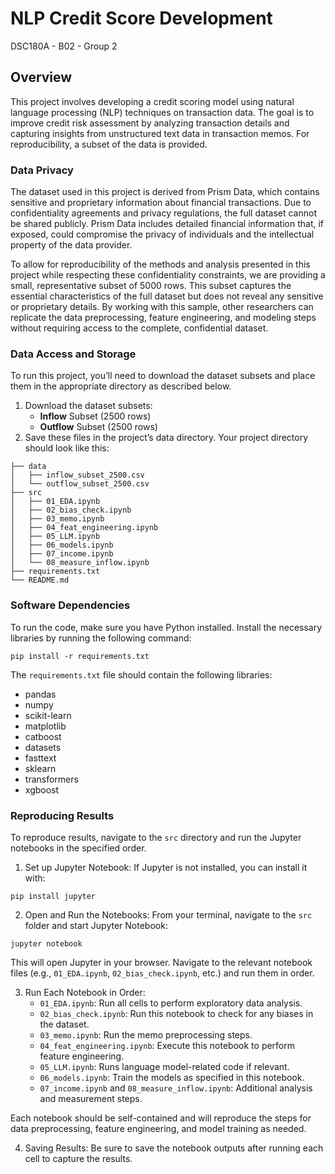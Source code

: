# NLP Credit Score Development
DSC180A - B02 - Group 2

## Overview
This project involves developing a credit scoring model using natural language processing (NLP) techniques on transaction data. The goal is to improve credit risk assessment by analyzing transaction details and capturing insights from unstructured text data in transaction memos. For reproducibility, a subset of the data is provided.

### Data Privacy
The dataset used in this project is derived from Prism Data, which contains sensitive and proprietary information about financial transactions. Due to confidentiality agreements and privacy regulations, the full dataset cannot be shared publicly. Prism Data includes detailed financial information that, if exposed, could compromise the privacy of individuals and the intellectual property of the data provider.

To allow for reproducibility of the methods and analysis presented in this project while respecting these confidentiality constraints, we are providing a small, representative subset of 5000 rows. This subset captures the essential characteristics of the full dataset but does not reveal any sensitive or proprietary details. By working with this sample, other researchers can replicate the data preprocessing, feature engineering, and modeling steps without requiring access to the complete, confidential dataset.

### Data Access and Storage
To run this project, you’ll need to download the dataset subsets and place them in the appropriate directory as described below.

1. Download the dataset subsets:
    - **Inflow** Subset (2500 rows)
    - **Outflow** Subset (2500 rows)
2. Save these files in the project’s data directory. Your project directory should look like this:  
```
├── data  
│   ├── inflow_subset_2500.csv  
│   └── outflow_subset_2500.csv  
├── src  
│   ├── 01_EDA.ipynb  
│   ├── 02_bias_check.ipynb  
│   ├── 03_memo.ipynb  
│   ├── 04_feat_engineering.ipynb  
│   ├── 05_LLM.ipynb  
│   ├── 06_models.ipynb  
│   ├── 07_income.ipynb  
│   └── 08_measure_inflow.ipynb  
├── requirements.txt  
└── README.md  
```

### Software Dependencies
To run the code, make sure you have Python installed. Install the necessary libraries by running the following command:

```
pip install -r requirements.txt
```

The `requirements.txt` file should contain the following libraries:

- pandas  
- numpy  
- scikit-learn  
- matplotlib  
- catboost
- datasets
- fasttext
- sklearn
- transformers
- xgboost

### Reproducing Results
To reproduce results, navigate to the `src` directory and run the Jupyter notebooks in the specified order.

1. Set up Jupyter Notebook: If Jupyter is not installed, you can install it with:

```
pip install jupyter
```

2. Open and Run the Notebooks: From your terminal, navigate to the `src` folder and start Jupyter Notebook:

```
jupyter notebook
```

This will open Jupyter in your browser. Navigate to the relevant notebook files (e.g., `01_EDA.ipynb`, `02_bias_check.ipynb`, etc.) and run them in order.

3. Run Each Notebook in Order:
   - `01_EDA.ipynb`: Run all cells to perform exploratory data analysis.
   - `02_bias_check.ipynb`: Run this notebook to check for any biases in the dataset.
   - `03_memo.ipynb`: Run the memo preprocessing steps.
   - `04_feat_engineering.ipynb`: Execute this notebook to perform feature engineering.
   - `05_LLM.ipynb`: Runs language model-related code if relevant.
   - `06_models.ipynb`: Train the models as specified in this notebook.
   - `07_income.ipynb` and `08_measure_inflow.ipynb`: Additional analysis and measurement steps.

Each notebook should be self-contained and will reproduce the steps for data preprocessing, feature engineering, and model training as needed.

4. Saving Results: Be sure to save the notebook outputs after running each cell to capture the results.
